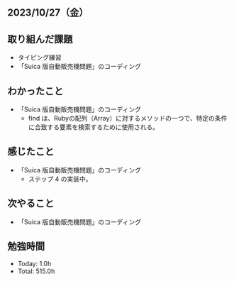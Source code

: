 ## 2023/10/27（金）

## 取り組んだ課題

- タイピング練習
- 「Suica 版自動販売機問題」のコーディング

## わかったこと

- 「Suica 版自動販売機問題」のコーディング
  - find は、Rubyの配列（Array）に対するメソッドの一つで、特定の条件に合致する要素を検索するために使用される。

## 感じたこと

- 「Suica 版自動販売機問題」のコーディング
  - ステップ 4 の実装中。

## 次やること

- 「Suica 版自動販売機問題」のコーディング

## 勉強時間

- Today: 1.0h
- Total: 515.0h
